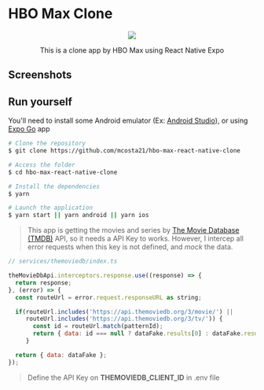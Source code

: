 # HBO Max Clone

<p align="center">
  <img src="https://github.com/mcosta21/hbo-max-react-native-clone/blob/main/assets/hbomax-gif.gif"/> 
<p/>

<p align="center">This is a clone app by HBO Max using React Native Expo</p>

## Screenshots

## Run yourself

You'll need to install some Android emulator (Ex: [Android Studio](https://developer.android.com/studio)), or using [Expo Go](https://expo.dev/client) app

```bash
# Clone the repository
$ git clone https://github.com/mcosta21/hbo-max-react-native-clone

# Access the folder
$ cd hbo-max-react-native-clone

# Install the dependencies
$ yarn

# Launch the application
$ yarn start || yarn android || yarn ios
```

> This app is getting the movies and series by [The Movie Database (TMDB)](https://www.themoviedb.org/) API, so it needs a API Key to works. However, I intercep all error requests when this key is not defined, and *mock* the data.

```javascript
// services/themoviedb/index.ts

theMovieDbApi.interceptors.response.use((response) => {
  return response;
}, (error) => {
  const routeUrl = error.request.responseURL as string;

  if(routeUrl.includes('https://api.themoviedb.org/3/movie/') ||
     routeUrl.includes('https://api.themoviedb.org/3/tv/')) {
       const id = routeUrl.match(patternId);
       return { data: id === null ? dataFake.results[0] : dataFake.results.find(x => x.id === Number(String(id[0]).replace('?', ''))) }
     }

  return { data: dataFake };
});
```

> Define the API Key on **THEMOVIEDB_CLIENT_ID** in .env file
